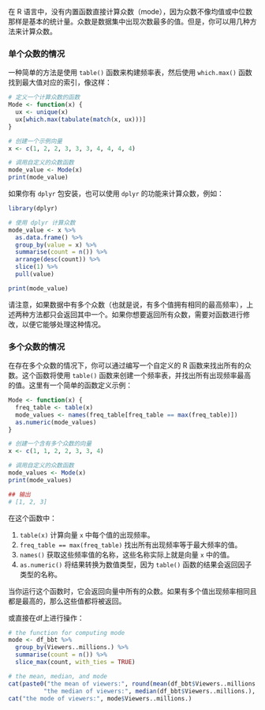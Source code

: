在 R 语言中，没有内置函数直接计算众数（mode），因为众数不像均值或中位数那样是基本的统计量。众数是数据集中出现次数最多的值。但是，你可以用几种方法来计算众数。


### 单个众数的情况
一种简单的方法是使用 `table()` 函数来构建频率表，然后使用 `which.max()` 函数找到最大值对应的索引，像这样：

```r
# 定义一个计算众数的函数
Mode <- function(x) {
  ux <- unique(x)
  ux[which.max(tabulate(match(x, ux)))]
}

# 创建一个示例向量
x <- c(1, 2, 2, 3, 3, 3, 4, 4, 4, 4)

# 调用自定义的众数函数
mode_value <- Mode(x)
print(mode_value)
```

如果你有 `dplyr` 包安装，也可以使用 `dplyr` 的功能来计算众数，例如：

```r
library(dplyr)

# 使用 dplyr 计算众数
mode_value <- x %>%
  as.data.frame() %>%
  group_by(value = x) %>%
  summarise(count = n()) %>%
  arrange(desc(count)) %>%
  slice(1) %>%
  pull(value)

print(mode_value)
```

请注意，如果数据中有多个众数（也就是说，有多个值拥有相同的最高频率），上述两种方法都只会返回其中一个。如果你想要返回所有众数，需要对函数进行修改，以便它能够处理这种情况。

### 多个众数的情况
在存在多个众数的情况下，你可以通过编写一个自定义的 R 函数来找出所有的众数。这个函数将使用 `table()` 函数来创建一个频率表，并找出所有出现频率最高的值。这里有一个简单的函数定义示例：

```r
Mode <- function(x) {
  freq_table <- table(x)
  mode_values <- names(freq_table[freq_table == max(freq_table)])
  as.numeric(mode_values)
}

# 创建一个含有多个众数的向量
x <- c(1, 1, 2, 2, 3, 3, 4)

# 调用自定义的众数函数
mode_values <- Mode(x)
print(mode_values)

## 输出
# [1, 2, 3]
```

在这个函数中：

1. `table(x)` 计算向量 `x` 中每个值的出现频率。
2. `freq_table == max(freq_table)` 找出所有出现频率等于最大频率的值。
3. `names()` 获取这些频率值的名称，这些名称实际上就是向量 `x` 中的值。
4. `as.numeric()` 将结果转换为数值类型，因为 `table()` 函数的结果会返回因子类型的名称。

当你运行这个函数时，它会返回向量中所有的众数。如果有多个值出现频率相同且都是最高的，那么这些值都将被返回。


或直接在df上进行操作：

```r
# the function for computing mode
mode <- df_bbt %>% 
  group_by(Viewers..millions.) %>%
  summarise(count = n()) %>% 
  slice_max(count, with_ties = TRUE)

# the mean, median, and mode
cat(paste0("the mean of viewers:", round(mean(df_bbt$Viewers..millions.),2), "\n",
          "the median of viewers:", median(df_bbt$Viewers..millions.), "\n"))
cat("the mode of viewers:", mode$Viewers..millions.)
```
